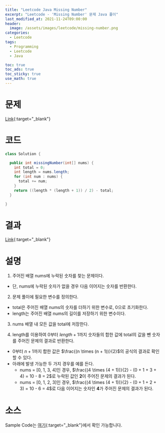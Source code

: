 ```yaml
---
title: "Leetcode Java Missing Number"
excerpt: "Leetcode - 'Missing Number' 문제 Java 풀이"
last_modified_at: 2021-11-24T09:00:00
header:
  image: /assets/images/leetcode/missing-number.png
categories:
  - Leetcode
tags:
  - Programming
  - Leetcode
  - Java

toc: true
toc_ads: true
toc_sticky: true
use_math: true
---
```

# 문제
[Link](https://leetcode.com/problems/missing-number/){:target="_blank"}

# 코드
```java
class Solution {

  public int missingNumber(int[] nums) {
    int total = 0;
    int length = nums.length;
    for (int num : nums) {
      total += num;
    }
    return ((length * (length + 1)) / 2) - total;
  }

}
```

# 결과
[Link](https://leetcode.com/submissions/detail/591720832/){:target="_blank"}

# 설명
1. 주어진 배열 nums에 누락된 숫자를 찾는 문제이다.
- 단, nums에 누락된 숫자가 없을 경우 다음 이어지는 숫자를 반환한다.

2. 문제 풀이에 필요한 변수를 정의한다.
- total은 주어진 배열 nums의 숫자를 더하기 위한 변수로, 0으로 초기화한다.
- length는 주어진 배열 nums의 길이를 저장하기 위한 변수이다.

3. nums 배열 내 모든 값을 total에 저장한다.

4. length를 이용하여 0부터 $length + 1$까지 숫자들의 합한 값에 total의 값을 뺀 숫자를 주어진 문제의 결과로 반환한다.
- 0부터 $n + 1$까지 합한 값은 $\frac{(n \times (n + 1))}{2}$의 공식의 결과로 확인 할 수 있다.
- 아래에 발생 가능한 두 가지 경우를 예를 든다.
  - nums = [0, 1, 3, 4]인 경우, $\frac{(4 \times (4 + 1))}{2} - (0 + 1 + 3 + 4) = 10 - 8 = 2$로 누락된 값인 <b>2</b>이 주어진 문제의 결과가 된다.
  - nums = [0, 1, 2, 3]인 경우, $\frac{(4 \times (4 + 1))}{2} - (0 + 1 + 2 + 3) = 10 - 6 = 4$로 다음 이어지는 숫자인 <b>4</b>가 주어진 문제의 결과가 된다.

# 소스
Sample Code는 [여기](https://github.com/GracefulSoul/leetcode/blob/master/src/main/java/gracefulsoul/problems/MissingNumber.java){:target="_blank"}에서 확인 가능합니다.